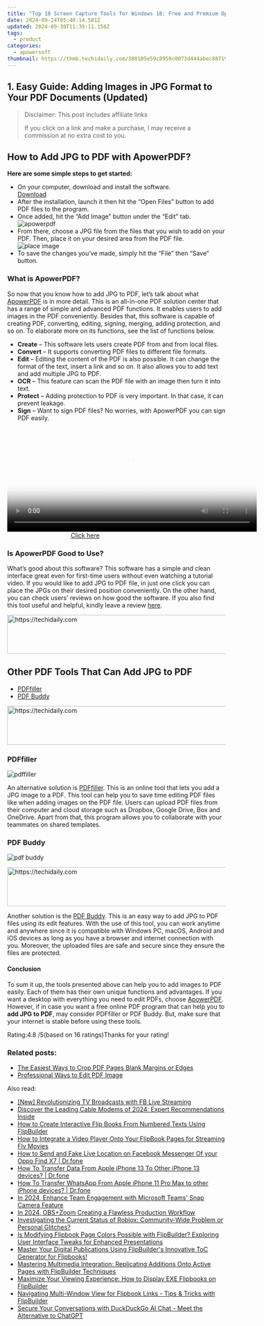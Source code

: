 ```yaml
---
title: "Top 10 Screen Capture Tools for Windows 10: Free and Premium Options"
date: 2024-09-24T05:40:14.581Z
updated: 2024-09-30T11:39:11.156Z
tags:
  - product
categories:
  - apowersoft
thumbnail: https://thmb.techidaily.com/380105e59c8959c0073d444abec887193c4b497adc4a29c490c9f0b91ceeacb3.jpg
---
```


## 1. Easy Guide: Adding Images in JPG Format to Your PDF Documents (Updated)

>  Disclaimer: This post includes affiliate links
>
>  If you click on a link and make a purchase, I may receive a commission at no extra cost to you.
>

## How to Add JPG to PDF with ApowerPDF?

**Here are some simple steps to get started:**

* On your computer, download and install the software.  
[Download](https://tools.techidaily.com/apowersoft/products/)
* After the installation, launch it then hit the “Open Files” button to add PDF files to the program.
* Once added, hit the “Add Image” button under the “Edit” tab.  
![apowerpdf](https://www.apowersoft.com//webusupload.aoscdn.com/apowercom/wp-content/uploads/2020/07/add-image.jpg.webp)
* From there, choose a JPG file from the files that you wish to add on your PDF. Then, place it on your desired area from the PDF file.  
![place image](https://www.apowersoft.com//webusupload.aoscdn.com/apowercom/wp-content/uploads/2020/07/place-jpg.jpg.webp)
* To save the changes you’ve made, simply hit the “File” then “Save” button.

### What is ApowerPDF?

So now that you know how to add JPG to PDF, let’s talk about what [ApowerPDF](https://tools.techidaily.com/apowersoft/apower-pdf/) is in more detail. This is an all-in-one PDF solution center that has a range of simple and advanced PDF functions. It enables users to add images in the PDF conveniently. Besides that, this software is capable of creating PDF, converting, editing, signing, merging, adding protection, and so on. To elaborate more on its functions, see the list of functions below.

* **Create** – This software lets users create PDF from and from local files.
* **Convert** – It supports converting PDF files to different file formats.
* **Edit**  – Editing the content of the PDF is also possible. It can change the format of the text, insert a link and so on. It also allows you to add text and add multiple JPG to PDF.
* **OCR** – This feature can scan the PDF file with an image then turn it into text.
* **Protect** – Adding protection to PDF is very important. In that case, it can prevent leakage.
* **Sign** – Want to sign PDF files? No worries, with ApowerPDF you can sign PDF easily.

<!-- affiliate ads begin -->
<span id="1983539">
					<video width="576" height="240" style="cursor:pointer"
           poster="//a.impactradius-go.com/display-clicktoplayimage/1983539.png"
           onclick="if(!this.playClicked){this.play();this.setAttribute('controls',true);this.playClicked=true;}">
	   <source src="//a.impactradius-go.com/display-ad/22993-1983539">
	   <img src="//a.impactradius-go.com/display-clicktoplayimage/1983539.png" style="border: none; height: 100%; width: 100%; object-fit: contain">
	</video>
	<div style="width:360px;text-align:center"><a href="javascript:window.open(decodeURIComponent('https%3A%2F%2Fhomestyler.sjv.io%2Fc%2F5597632%2F1983539%2F22993'), '_blank');void(0);">Click here</a></div>
</span>
<img height="0" width="0" src="https://imp.pxf.io/i/5597632/1983539/22993" style="position:absolute;visibility:hidden;" border="0" />
<!-- affiliate ads end -->

### Is ApowerPDF Good to Use?

What’s good about this software? This software has a simple and clean interface great even for first-time users without even watching a tutorial video. If you would like to add JPG to PDF file, in just one click you can place the JPGs on their desired position conveniently. On the other hand, you can check users’ reviews on how good the software. If you also find this tool useful and helpful, kindly leave a review [here](https://www.g2crowd.com/products/apowerpdf/reviews).

<!-- affiliate ads begin -->
<a href="https://imp.i357552.net/c/5597632/947746/11832" target="_top" id="947746">
  <img src="//a.impactradius-go.com/display-ad/11832-947746" border="0" alt="https://techidaily.com" width="728" height="90"/>
</a>
<img height="0" width="0" src="https://imp.i357552.net/i/5597632/947746/11832" style="position:absolute;visibility:hidden;" border="0" />
<!-- affiliate ads end -->

## Other PDF Tools That Can Add JPG to PDF

* [PDFfiller](https://tools.techidaily.com/apowersoft/products/)
* [PDF Buddy](https://tools.techidaily.com/apowersoft/products/)

<!-- affiliate ads begin -->
<a href="https://appsumo.8odi.net/c/5597632/2144279/7443" target="_top" id="2144279">
  <img src="//a.impactradius-go.com/display-ad/7443-2144279" border="0" alt="https://techidaily.com" width="728" height="90"/>
</a>
<img height="0" width="0" src="https://appsumo.8odi.net/i/5597632/2144279/7443" style="position:absolute;visibility:hidden;" border="0" />
<!-- affiliate ads end -->

### PDFfiller

![pdffiller](https://www.apowersoft.com//webusupload.aoscdn.com/apowercom/wp-content/uploads/2020/07/add-image-pdffiller.jpg.webp)

An alternative solution is [PDFfiller](https://www.pdffiller.com/en/categories/add-image.htm). This is an online tool that lets you add a JPG image to a PDF. This tool can help you to save time editing PDF files like when adding images on the PDF file. Users can upload PDF files from their computer and cloud storage such as Dropbox, Google Drive, Box and OneDrive. Apart from that, this program allows you to collaborate with your teammates on shared templates.

### PDF Buddy

![pdf buddy](https://www.apowersoft.com//webusupload.aoscdn.com/apowercom/wp-content/uploads/2020/07/add-jpg-using-pdfbuddy.jpg.webp)

<!-- affiliate ads begin -->
<a href="https://appsumo.8odi.net/c/5597632/2082532/7443" target="_top" id="2082532">
  <img src="//a.impactradius-go.com/display-ad/7443-2082532" border="0" alt="https://techidaily.com" width="728" height="90"/>
</a>
<img height="0" width="0" src="https://appsumo.8odi.net/i/5597632/2082532/7443" style="position:absolute;visibility:hidden;" border="0" />
<!-- affiliate ads end -->

Another solution is the [PDF Buddy](https://www.pdfbuddy.com/how-to/add-image-to-pdf). This is an easy way to add JPG to PDF files using its edit features. With the use of this tool, you can work anytime and anywhere since it is compatible with Windows PC, macOS, Android and iOS devices as long as you have a browser and internet connection with you. Moreover, the uploaded files are safe and secure since they ensure the files are protected.

#### Conclusion

To sum it up, the tools presented above can help you to add images to PDF easily. Each of them has their own unique functions and advantages. If you want a desktop with everything you need to edit PDFs, choose [ApowerPDF](https://tools.techidaily.com/apowersoft/apower-pdf/). However, if in case you want a free online PDF program that can help you to **add JPG to PDF**, may consider PDFfiller or PDF Buddy. But, make sure that your internet is stable before using these tools.

Rating:4.8 /5(based on 16 ratings)Thanks for your rating!

### Related posts:

* [The Easiest Ways to Crop PDF Pages Blank Margins or Edges](https://tools.techidaily.com/apowersoft/apower-pdf/)
* [Professional Ways to Edit PDF Image](https://tools.techidaily.com/apowersoft/apower-pdf/)

<ins class="adsbygoogle"
     style="display:block"
     data-ad-format="autorelaxed"
     data-ad-client="ca-pub-7571918770474297"
     data-ad-slot="1223367746"></ins>

<ins class="adsbygoogle"
     style="display:block"
     data-ad-client="ca-pub-7571918770474297"
     data-ad-slot="8358498916"
     data-ad-format="auto"
     data-full-width-responsive="true"></ins>

<span class="atpl-alsoreadstyle">Also read:</span>
<div><ul>
<li><a href="https://facebook-video-recording.techidaily.com/new-revolutionizing-tv-broadcasts-with-fb-live-streaming/"><u>[New] Revolutionizing TV Broadcasts with FB Live Streaming</u></a></li>
<li><a href="https://buynow-reviews.techidaily.com/discover-the-leading-cable-modems-of-2024-expert-recommendations-inside/"><u>Discover the Leading Cable Modems of 2024: Expert Recommendations Inside</u></a></li>
<li><a href="https://fox-sys.techidaily.com/how-to-create-interactive-flip-books-from-numbered-texts-using-flipbuilder/"><u>How to Create Interactive Flip Books From Numbered Texts Using FlipBuilder</u></a></li>
<li><a href="https://fox-sys.techidaily.com/how-to-integrate-a-video-player-onto-your-flipbook-pages-for-streaming-flv-movies/"><u>How to Integrate a Video Player Onto Your FlipBook Pages for Streaming Flv Movies</u></a></li>
<li><a href="https://location-social.techidaily.com/how-to-send-and-fake-live-location-on-facebook-messenger-of-your-oppo-find-x7-drfone-by-drfone-virtual-android/"><u>How to Send and Fake Live Location on Facebook Messenger Of your Oppo Find X7 | Dr.fone</u></a></li>
<li><a href="https://techidaily.com/how-to-transfer-data-from-apple-iphone-13-to-other-iphone-13-devices-drfone-by-drfone-transfer-data-from-ios-transfer-data-from-ios/"><u>How To Transfer Data From Apple iPhone 13 To Other iPhone 13 devices? | Dr.fone</u></a></li>
<li><a href="https://techidaily.com/how-to-transfer-whatsapp-from-apple-iphone-11-pro-max-to-other-iphone-devices-drfone-by-drfone-transfer-whatsapp-from-ios-transfer-whatsapp-from-ios/"><u>How To Transfer WhatsApp From Apple iPhone 11 Pro Max to other iPhone devices? | Dr.fone</u></a></li>
<li><a href="https://snapchat-videos.techidaily.com/in-2024-enhance-team-engagement-with-microsoft-teams-snap-camera-feature/"><u>In 2024, Enhance Team Engagement with Microsoft Teams' Snap Camera Feature</u></a></li>
<li><a href="https://screen-mirroring-recording.techidaily.com/in-2024-obspluszoom-creating-a-flawless-production-workflow/"><u>In 2024, OBS+Zoom Creating a Flawless Production Workflow</u></a></li>
<li><a href="https://techtrends.techidaily.com/investigating-the-current-status-of-roblox-community-wide-problem-or-personal-glitches/"><u>Investigating the Current Status of Roblox: Community-Wide Problem or Personal Glitches?</u></a></li>
<li><a href="https://fox-sys.techidaily.com/is-modifying-flipbook-page-colors-possible-with-flipbuilder-exploring-user-interface-tweaks-for-enhanced-presentations/"><u>Is Modifying Flipbook Page Colors Possible with FlipBuilder? Exploring User Interface Tweaks for Enhanced Presentations</u></a></li>
<li><a href="https://fox-sys.techidaily.com/master-your-digital-publications-using-flipbuilders-innovative-toc-generator-for-flipbooks/"><u>Master Your Digital Publications Using FlipBuilder's Innovative ToC Generator for Flipbooks!</u></a></li>
<li><a href="https://fox-sys.techidaily.com/mastering-multimedia-integration-replicating-additions-onto-active-pages-with-flipbuilder-techniques/"><u>Mastering Multimedia Integration: Replicating Additions Onto Active Pages with FlipBuilder Techniques</u></a></li>
<li><a href="https://fox-sys.techidaily.com/maximize-your-viewing-experience-how-to-display-exe-flipbooks-on-flipbuilder/"><u>Maximize Your Viewing Experience: How to Display EXE Flipbooks on FlipBuilder</u></a></li>
<li><a href="https://fox-sys.techidaily.com/navigating-multi-window-view-for-flipbook-links-tips-and-tricks-with-flipbuilder/"><u>Navigating Multi-Window View for Flipbook Links - Tips & Tricks with FlipBuilder</u></a></li>
<li><a href="https://tech-hub.techidaily.com/secure-your-conversations-with-duckduckgo-ai-chat-meet-the-alternative-to-chatgpt/"><u>Secure Your Conversations with DuckDuckGo AI Chat - Meet the Alternative to ChatGPT</u></a></li>
</ul></div>

